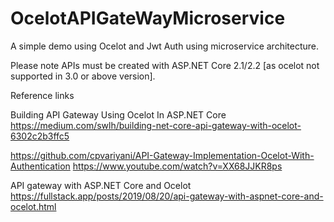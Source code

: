 # OcelotAPIGateWayMicroservice

A simple demo using Ocelot and Jwt Auth using microservice architecture.

Please note APIs must be created with ASP.NET Core 2.1/2.2 [as ocelot not supported in 3.0 or above version].

Reference links

Building API Gateway Using Ocelot In ASP.NET Core
https://medium.com/swlh/building-net-core-api-gateway-with-ocelot-6302c2b3ffc5


https://github.com/cpvariyani/API-Gateway-Implementation-Ocelot-With-Authentication
https://www.youtube.com/watch?v=XX68JJKR8ps

API gateway with ASP.NET Core and Ocelot
https://fullstack.app/posts/2019/08/20/api-gateway-with-aspnet-core-and-ocelot.html

